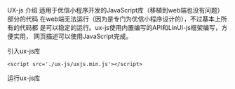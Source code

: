 UX-js
介绍
适用于优信小程序开发的JavaScript库（移植到web端也没有问题）部分的代码
在web端无法运行（因为是专门为优信小程序设计的），不过基本上所有的代码都
是可以稳定的运行。ux-js使用内置编写的API和LinUI-js框架编写，方便实用，
网页描述可以使用JavaScript完成。

引入ux-js库
    <!--此处为HTML注释，ux-js只能运行于HTML文件内-->
    <!--必须将ux-js目录于页面目录放置于同一个目录-->

    <script src='./ux-js/uxjs.min.js'></script>
运行ux-js库
    <script>
        window.onload = function(){
            /* 使用window.onload可以等待所有的JavaScript加载完成 */

            //新建一个按钮对象
            //这里是部分参数，还可以根据实际确定风格和样式

            var button = new Button(100,30,"文字",200,100); 

            //在body中放置这个对象
            /* 同理来说 appendChild也可以用在其他的元素上使用 */

            document.body.appendChild(button);

            /* 添加标题栏 */
            /* 代码的参数: UX_Top(Title,height=50,FontColor="black",BGColor="white") */

            UX_Top("优信小程序");
        }
    </script>
使用帮助
参考每个文件的注释，注释大部分采用中文，写的很丰富。

## 版本发布、更新
1. v1.0.0 2022.9.1发布
2. v1.0.1 

优信小程序开发架构（同样可以应用于web端）
【！】注意：小程序虽然采用html和JavaScript以及css，但是HTML中不兼容任何套嵌页面。

    软件目录
    |-- UXApp目录
        |-- ux-js (优信小程序库目录)
        |-- HTML页面 （全部放在根目录，否则无法导入JavaScript）
        |-- js （允许引用其他js文件）
        |-- css （允许引用其他css文件）

开发团队/组织
优信团队、萤火科技、联沃云团队
